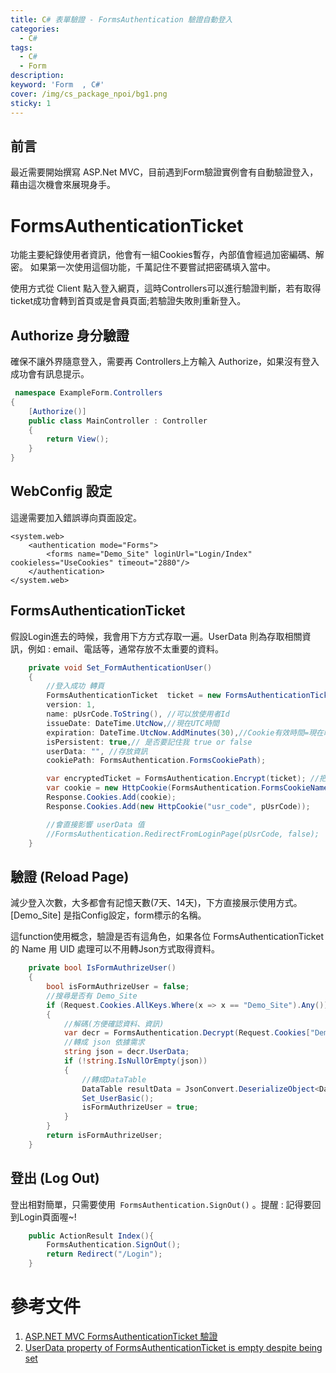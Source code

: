 ```yaml
---
title: C# 表單驗證 - FormsAuthentication 驗證自動登入
categories: 
  - C#
tags: 
  - C#
  - Form
description:
keyword: 'Form  , C#'
cover: /img/cs_package_npoi/bg1.png
sticky: 1
---
```


## 前言
最近需要開始撰寫 ASP.Net MVC，目前遇到Form驗證實例會有自動驗證登入，藉由這次機會來展現身手。


# FormsAuthenticationTicket 
功能主要紀錄使用者資訊，他會有一組Cookies暫存，內部值會經過加密編碼、解密。
如果第一次使用這個功能，千萬記住不要嘗試把密碼填入當中。

使用方式從 Client 點入登入網頁，這時Controllers可以進行驗證判斷，若有取得ticket成功會轉到首頁或是會員頁面;若驗證失敗則重新登入。

## Authorize 身分驗證
確保不讓外界隨意登入，需要再 Controllers上方輸入 Authorize，如果沒有登入成功會有訊息提示。

```cs
 namespace ExampleForm.Controllers
{
    [Authorize()]
    public class MainController : Controller
    {
        return View();
    }
}
```

## WebConfig 設定
這邊需要加入錯誤導向頁面設定。
```config
<system.web>
    <authentication mode="Forms">
        <forms name="Demo_Site" loginUrl="Login/Index" cookieless="UseCookies" timeout="2880"/>
    </authentication>
</system.web>
```

## FormsAuthenticationTicket
假設Login進去的時候，我會用下方方式存取一遍。UserData 則為存取相關資訊，例如 : email、電話等，通常存放不太重要的資料。
```cs
    private void Set_FormAuthenticationUser()
    {
        //登入成功 轉頁
        FormsAuthenticationTicket  ticket = new FormsAuthenticationTicket(
        version: 1,
        name: pUsrCode.ToString(), //可以放使用者Id
        issueDate: DateTime.UtcNow,//現在UTC時間
        expiration: DateTime.UtcNow.AddMinutes(30),//Cookie有效時間=現在時間往後+30分鐘
        isPersistent: true,// 是否要記住我 true or false
        userData: "", //存放資訊
        cookiePath: FormsAuthentication.FormsCookiePath);

        var encryptedTicket = FormsAuthentication.Encrypt(ticket); //把驗證的表單加密
        var cookie = new HttpCookie(FormsAuthentication.FormsCookieName, encryptedTicket);
        Response.Cookies.Add(cookie);
        Response.Cookies.Add(new HttpCookie("usr_code", pUsrCode));

        //會直接影響 userData 值
        //FormsAuthentication.RedirectFromLoginPage(pUsrCode, false);
    }
```

## 驗證 (Reload Page)
減少登入次數，大多都會有記憶天數(7天、14天)，下方直接展示使用方式。
[Demo_Site] 是指Config設定，form標示的名稱。

這function使用概念，驗證是否有這角色，如果各位 FormsAuthenticationTicket 的 Name 用 UID 處理可以不用轉Json方式取得資料。

```cs
    private bool IsFormAuthrizeUser()
    {
        bool isFormAuthrizeUser = false;
        //搜尋是否有 Demo_Site
        if (Request.Cookies.AllKeys.Where(x => x == "Demo_Site").Any())
        {
            //解碼(方便確認資料、資訊)
            var decr = FormsAuthentication.Decrypt(Request.Cookies["Demo_Site"].Value);
            //轉成 json 依據需求
            string json = decr.UserData;
            if (!string.IsNullOrEmpty(json))
            {
                //轉成DataTable
                DataTable resultData = JsonConvert.DeserializeObject<DataTable>($"[{json}]");
                Set_UserBasic();
                isFormAuthrizeUser = true;
            }
        }
        return isFormAuthrizeUser;
    }

```

## 登出 (Log Out)
登出相對簡單，只需要使用``` FormsAuthentication.SignOut()``` 。提醒 : 記得要回到Login頁面喔~!

```cs
    public ActionResult Index(){
        FormsAuthentication.SignOut();
        return Redirect("/Login");
    }
```

# 參考文件
1. [ASP.NET MVC FormsAuthenticationTicket 驗證](http://yu0410aries.blogspot.com/2018/03/formsauthenticationticket.html)
1. [UserData property of FormsAuthenticationTicket is empty despite being set](https://stackoverflow.com/questions/16594905/userdata-property-of-formsauthenticationticket-is-empty-despite-being-set)
